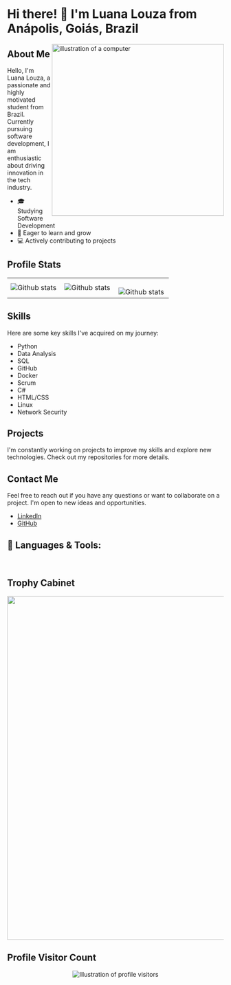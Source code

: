 # Hi there! 👋 I'm Luana Louza from Anápolis, Goiás, Brazil

<img align="right" width="400" alt="illustration of a computer" src="https://raw.githubusercontent.com/MicaelliMedeiros/micaellimedeiros/master/image/computer-illustration.png">

## About Me

Hello, I'm Luana Louza, a passionate and highly motivated student from Brazil. Currently pursuing software development, I am enthusiastic about driving innovation in the tech industry.

- 🎓 Studying Software Development
- 🌱 Eager to learn and grow
- 💻 Actively contributing to projects

## Profile Stats

<table>
  <tr>
    <td>
      <img
        align="left"
        src="https://github-readme-stats.vercel.app/api?username=luanalouza&theme=dark&hide_border=false&include_all_commits=true&count_private=true"
        alt="Github stats"
      />
    </td>
    <td>
      <img
        align="left"
        src="https://github-readme-stats.vercel.app/api/top-langs/?username=luanalouza&theme=dark&hide_border=false&include_all_commits=true&count_private=true&layout=compact"
        alt="Github stats"
      />
    </td>
    <td>
      <br />
      <img
        align="left"
        src="https://github-readme-streak-stats.herokuapp.com/?user=luanalouza&theme=dark&hide_border=false"
        alt="Github stats"
      />
    </td>
  </tr>
</table>

## Skills

Here are some key skills I've acquired on my journey:

- Python
- Data Analysis
- SQL
- GitHub
- Docker
- Scrum
- C#
- HTML/CSS
- Linux
- Network Security

## Projects

I'm constantly working on projects to improve my skills and explore new technologies. Check out my repositories for more details.

## Contact Me

Feel free to reach out if you have any questions or want to collaborate on a project. I'm open to new ideas and opportunities.

- [LinkedIn](https://www.linkedin.com/in/luana-louza/)
- [GitHub](https://github.com/louzaluana)

## 🦄 Languages & Tools:

<!-- Insert your shields/badges here -->


<br>

## Trophy Cabinet

<p align="center">
  <a
    href="https://github.com/ryo-ma/github-profile-trophy"
    title="repositório de troféus"
  >
    <img
      width="800"
      src="https://github-profile-trophy.vercel.app/?username=louzaluana&column=8&theme=darkhub&no-frame=true&no-bg=true"
    />
  </a>
</p>

## Profile Visitor Count

<p align="center">
  <img
    src="https://profile-counter.glitch.me/louzaluana/count.svg"
    alt="Illustration of profile visitors"
  />
</p>
